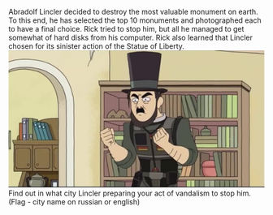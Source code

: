 Abradolf Lincler decided to destroy the most valuable monument on earth. To this end, he has selected the top 10 monuments and photographed each to have a final choice. Rick tried to stop him, but all he managed to get somewhat of hard disks from his computer. Rick also learned that Lincler chosen for its sinister action of the Statue of Liberty.
![](/img/11.jpg)
Find out in what city Lincler preparing your act of vandalism to stop him. (Flag - city name on russian or english)
